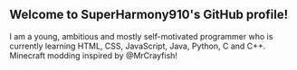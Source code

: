 ## Welcome to SuperHarmony910's GitHub profile!

I am a young, ambitious and mostly self-motivated programmer who is currently learning HTML, CSS, JavaScript, Java, Python, C and C++. Minecraft modding inspired by @MrCrayfish!
